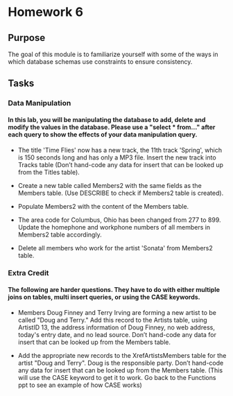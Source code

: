 
# Homework 6

## Purpose

The goal of this module is to familiarize yourself with some of the ways in which database schemas use constraints to ensure consistency.

## Tasks

### Data Manipulation

#### In this lab, you will be manipulating the database to add, delete and modify the values in the database. Please use a "select * from..." after each query to show the effects of your data manipulation query.

- The title 'Time Flies' now has a new track, the 11th track 'Spring', which is 150 seconds long and has only a MP3 file. Insert the new track into Tracks table (Don’t hand-code any data for insert that can be looked up from the Titles table).

- Create a new table called Members2 with the same fields as the Members table. (Use DESCRIBE to check if Members2 table is created). 

- Populate Members2 with the content of the Members table.

- The area code for Columbus, Ohio has been changed from 277 to 899. Update the homephone and workphone numbers of all members in Members2 table accordingly.

- Delete all members who work for the artist 'Sonata' from Members2 table.

### Extra Credit

#### The following are harder questions. They have to do with either multiple joins on tables, multi insert queries, or using the CASE keywords.

- Members Doug Finney and Terry Irving are forming a new artist to be called "Doug and Terry." Add this record to the Artists table, using ArtistID 13, the address information of Doug Finney, no web address, today's entry date, and no lead source. Don’t hand-code any data for insert that can be looked up from the Members table.

- Add the appropriate new records to the XrefArtistsMembers table for the artist "Doug and Terry". Doug is the responsible party. Don’t hand-code any data for insert that can be looked up from the Members table. (This will use the CASE keyword to get it to work. Go back to the Functions ppt to see an example of how CASE works)
